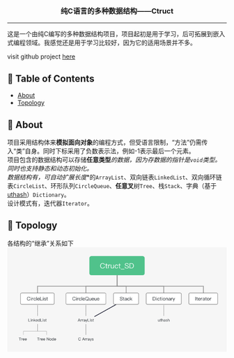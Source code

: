 
<h3 align="center">纯C语言的多种数据结构——Ctruct</h3>


---

<p align="left"> 这是一个由纯C编写的多种数据结构项目，项目起初是用于学习，后可拓展到嵌入式编程领域。我感觉还是用于学习比较好，因为它的适用场景并不多。
    <br> 
</p>
<p>
visit github project <a href="https://github.com/TIMESTICKING/Ctruct_SD">here</a>
</p>

## 📝 Table of Contents

- [About](#about)
- [Topology](#topology)

## 🧐 About <a name = "about"></a>

项目采用结构体来**模拟面向对象**的编程方式，但受语言限制，“方法”仍需传入“类”自身。同时下标采用了负数表示法，例如-1表示最后一个元素。<br>
项目包含的数据结构可以存储**任意类型***的数据，因为存数据的指针是`void`类型。同时也支持静态和动态初始化。<br>
数据结构有，可**自动扩展长度**的`ArrayList`、双向链表`LinkedList`、双向循环链表`CircleList`、环形队列`CircleQueue`、**任意叉**树`Tree`、栈`Stack`、字典（基于<a href="https://troydhanson.github.io/uthash/">uthash</a>）`Dictionary`。 <br>
设计模式有，迭代器`Iterator`。

## 🔭 Topology <a name = "topology"></a>

各结构的“继承”关系如下<br>
![image](./images/Ctruct_SD.png)


